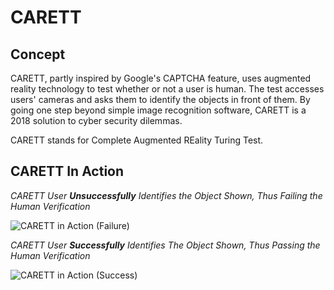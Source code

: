 # CARETT

## Concept

CARETT, partly inspired by Google's CAPTCHA feature, uses augmented reality technology to test whether or not a user is human. The test accesses users' cameras and asks them to identify the objects in front of them. By going one step beyond simple image recognition software, CARETT is a 2018 solution to cyber security dilemmas.

CARETT stands for Complete Augmented REality Turing Test. 

## CARETT In Action

_CARETT User **Unsuccessfully** Identifies the Object Shown, Thus Failing the Human Verification_

![CARETT in Action (Failure)](/demo1.gif)

_CARETT User **Successfully** Identifies The Object Shown, Thus Passing the Human Verification_

![CARETT in Action (Success)](/demo.gif)

